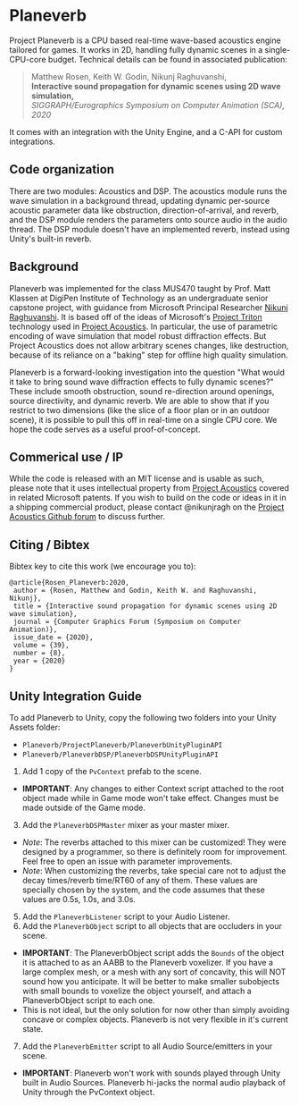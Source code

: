 # Planeverb
Project Planeverb is a CPU based real-time wave-based acoustics engine tailored for games. 
It works in 2D, handling fully dynamic scenes in a single-CPU-core budget.
Technical details can be found in associated publication:

>Matthew Rosen, Keith W. Godin, Nikunj Raghuvanshi, <br/>**Interactive sound propagation for dynamic scenes using 2D wave simulation,** <br/>*SIGGRAPH/Eurographics Symposium on Computer Animation (SCA), 2020*

It comes with an integration with the Unity Engine, and a C-API for custom integrations.

## Code organization
There are two modules: Acoustics and DSP. 
The acoustics module runs the wave simulation in a background thread, updating dynamic per-source acoustic parameter data like obstruction, direction-of-arrival, and reverb, 
and the DSP module renders the parameters onto source audio in the audio thread. 
The DSP module doesn't have an implemented reverb, instead using Unity's built-in reverb. 

## Background
Planeverb was implemented for the class MUS470 taught by Prof. Matt Klassen at DigiPen Institute of Technology as an undergraduate senior capstone project, 
with guidance from Microsoft Principal Researcher [Nikunj Raghuvanshi](https://www.microsoft.com/en-us/research/people/nikunjr/).
It is based off of the ideas of Microsoft's [Project Triton](https://aka.ms/triton) technology used in [Project Acoustics](https://aka.ms/acoustics). In particular, the use of parametric encoding of wave simulation that model robust 
diffraction effects. But Project Acoustics does not allow arbitrary scenes changes, like destruction, because of its reliance on a "baking" step for offline high quality simulation. 

Planeverb is a forward-looking investigation into the question "What would it take to bring sound wave diffraction effects to fully dynamic scenes?"
These include smooth obstruction, sound re-direction around openings, source directivity, and dynamic reverb. 
We are able to show that if you restrict to two dimensions (like the slice of a floor plan or in an outdoor scene), 
it is possible to pull this off in real-time on a single CPU core. We hope the code serves as a useful proof-of-concept. 

## Commerical use / IP
While the code is released with an MIT license and is usable as such, please note that it uses intellectual property from [Project Acoustics](https://aka.ms/acoustics) covered in related Microsoft patents. 
If you wish to build on the code or ideas in it in a shipping commercial product, please contact @nikunjragh on the [Project Acoustics Github forum](https://github.com/microsoft/ProjectAcoustics/issues) to discuss further.

## Citing / Bibtex
Bibtex key to cite this work (we encourage you to):

```
@article{Rosen_Planeverb:2020,
 author = {Rosen, Matthew and Godin, Keith W. and Raghuvanshi, Nikunj},
 title = {Interactive sound propagation for dynamic scenes using 2D wave simulation},
 journal = {Computer Graphics Forum (Symposium on Computer Animation)},
 issue_date = {2020},
 volume = {39},
 number = {8},
 year = {2020}
}
```

## Unity Integration Guide
To add Planeverb to Unity, copy the following two folders into your Unity Assets folder:
* `Planeverb/ProjectPlaneverb/PlaneverbUnityPluginAPI`
* `Planeverb/PlaneverbDSP/PlaneverbDSPUnityPluginAPI`

1. Add 1 copy of the `PvContext` prefab to the scene.
  * **IMPORTANT**: Any changes to either Context script attached to the root object made while in Game mode won't take effect. Changes must be made outside of the Game mode.
3. Add the `PlaneverbDSPMaster` mixer as your master mixer.
  * *Note*: The reverbs attached to this mixer can be customized! They were designed by a programmer, so there is definitely room for improvement. Feel free to open an issue with parameter improvements. 
  * *Note*: When customizing the reverbs, take special care not to adjust the decay times/reverb time/RT60 of any of them. These values are specially chosen by the system, and the code assumes that these values are 0.5s, 1.0s, and 3.0s. 
5. Add the `PlaneverbListener` script to your Audio Listener.
6. Add the `PlaneverbObject` script to all objects that are occluders in your scene.
  * **IMPORTANT**: The PlaneverbObject script adds the `Bounds` of the object it is attached to as an AABB to the Planeverb voxelizer. If you have a large complex mesh, or a mesh with any sort of concavity, this will NOT sound how you anticipate. It will be better to make smaller subobjects with small bounds to voxelize the object yourself, and attach a PlaneverbObject script to each one.
  * This is not ideal, but the only solution for now other than simply avoiding concave or complex objects. Planeverb is not very flexible in it's current state.
7. Add the `PlaneverbEmitter` script to all Audio Source/emitters in your scene. 
  * **IMPORTANT**: Planeverb won't work with sounds played through Unity built in Audio Sources. Planeverb hi-jacks the normal audio playback of Unity through the PvContext object.
